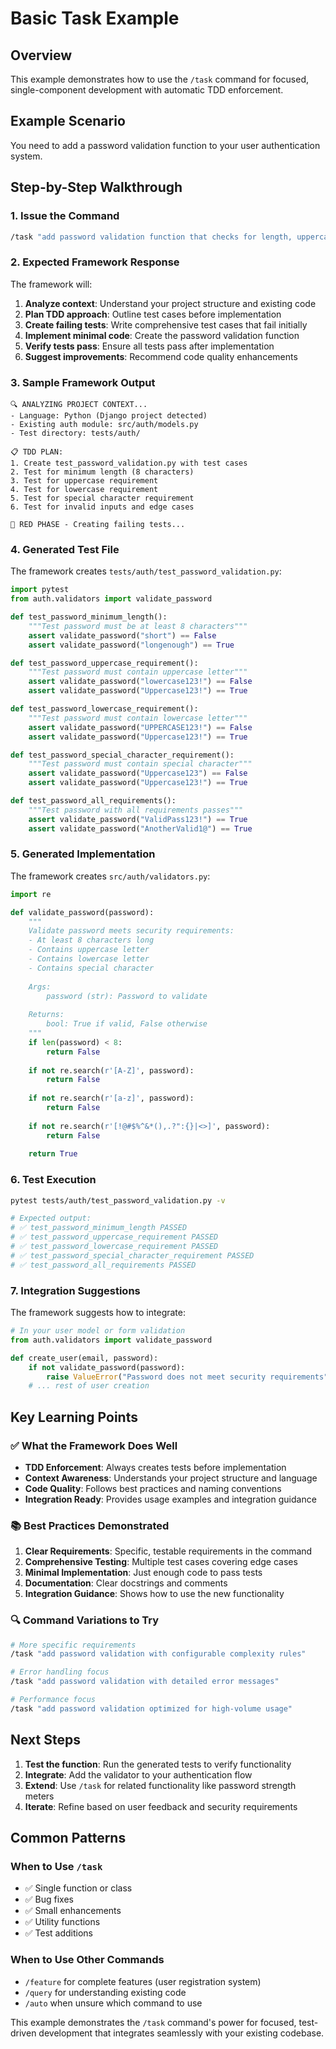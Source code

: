 # Basic Task Example

## Overview
This example demonstrates how to use the `/task` command for focused, single-component development with automatic TDD enforcement.

## Example Scenario
You need to add a password validation function to your user authentication system.

## Step-by-Step Walkthrough

### 1. Issue the Command
```bash
/task "add password validation function that checks for length, uppercase, lowercase, and special characters"
```

### 2. Expected Framework Response
The framework will:
1. **Analyze context**: Understand your project structure and existing code
2. **Plan TDD approach**: Outline test cases before implementation
3. **Create failing tests**: Write comprehensive test cases that fail initially
4. **Implement minimal code**: Create the password validation function
5. **Verify tests pass**: Ensure all tests pass after implementation
6. **Suggest improvements**: Recommend code quality enhancements

### 3. Sample Framework Output
```
🔍 ANALYZING PROJECT CONTEXT...
- Language: Python (Django project detected)
- Existing auth module: src/auth/models.py
- Test directory: tests/auth/

📋 TDD PLAN:
1. Create test_password_validation.py with test cases
2. Test for minimum length (8 characters)
3. Test for uppercase requirement
4. Test for lowercase requirement  
5. Test for special character requirement
6. Test for invalid inputs and edge cases

🔴 RED PHASE - Creating failing tests...
```

### 4. Generated Test File
The framework creates `tests/auth/test_password_validation.py`:
```python
import pytest
from auth.validators import validate_password

def test_password_minimum_length():
    """Test password must be at least 8 characters"""
    assert validate_password("short") == False
    assert validate_password("longenough") == True

def test_password_uppercase_requirement():
    """Test password must contain uppercase letter"""
    assert validate_password("lowercase123!") == False
    assert validate_password("Uppercase123!") == True

def test_password_lowercase_requirement():
    """Test password must contain lowercase letter"""
    assert validate_password("UPPERCASE123!") == False
    assert validate_password("Uppercase123!") == True

def test_password_special_character_requirement():
    """Test password must contain special character"""
    assert validate_password("Uppercase123") == False
    assert validate_password("Uppercase123!") == True

def test_password_all_requirements():
    """Test password with all requirements passes"""
    assert validate_password("ValidPass123!") == True
    assert validate_password("AnotherValid1@") == True
```

### 5. Generated Implementation
The framework creates `src/auth/validators.py`:
```python
import re

def validate_password(password):
    """
    Validate password meets security requirements:
    - At least 8 characters long
    - Contains uppercase letter
    - Contains lowercase letter
    - Contains special character
    
    Args:
        password (str): Password to validate
        
    Returns:
        bool: True if valid, False otherwise
    """
    if len(password) < 8:
        return False
    
    if not re.search(r'[A-Z]', password):
        return False
    
    if not re.search(r'[a-z]', password):
        return False
    
    if not re.search(r'[!@#$%^&*(),.?":{}|<>]', password):
        return False
    
    return True
```

### 6. Test Execution
```bash
pytest tests/auth/test_password_validation.py -v

# Expected output:
# ✅ test_password_minimum_length PASSED
# ✅ test_password_uppercase_requirement PASSED  
# ✅ test_password_lowercase_requirement PASSED
# ✅ test_password_special_character_requirement PASSED
# ✅ test_password_all_requirements PASSED
```

### 7. Integration Suggestions
The framework suggests how to integrate:
```python
# In your user model or form validation
from auth.validators import validate_password

def create_user(email, password):
    if not validate_password(password):
        raise ValueError("Password does not meet security requirements")
    # ... rest of user creation
```

## Key Learning Points

### ✅ What the Framework Does Well
- **TDD Enforcement**: Always creates tests before implementation
- **Context Awareness**: Understands your project structure and language
- **Code Quality**: Follows best practices and naming conventions
- **Integration Ready**: Provides usage examples and integration guidance

### 📚 Best Practices Demonstrated
1. **Clear Requirements**: Specific, testable requirements in the command
2. **Comprehensive Testing**: Multiple test cases covering edge cases
3. **Minimal Implementation**: Just enough code to pass tests
4. **Documentation**: Clear docstrings and comments
5. **Integration Guidance**: Shows how to use the new functionality

### 🔍 Command Variations to Try
```bash
# More specific requirements
/task "add password validation with configurable complexity rules"

# Error handling focus
/task "add password validation with detailed error messages"

# Performance focus
/task "add password validation optimized for high-volume usage"
```

## Next Steps

1. **Test the function**: Run the generated tests to verify functionality
2. **Integrate**: Add the validator to your authentication flow
3. **Extend**: Use `/task` for related functionality like password strength meters
4. **Iterate**: Refine based on user feedback and security requirements

## Common Patterns

### When to Use `/task`
- ✅ Single function or class
- ✅ Bug fixes
- ✅ Small enhancements
- ✅ Utility functions
- ✅ Test additions

### When to Use Other Commands
- `/feature` for complete features (user registration system)
- `/query` for understanding existing code
- `/auto` when unsure which command to use

This example demonstrates the `/task` command's power for focused, test-driven development that integrates seamlessly with your existing codebase.
